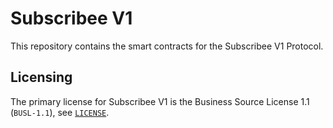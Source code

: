 # Subscribee V1

This repository contains the smart contracts for the Subscribee V1 Protocol.


## Licensing

The primary license for Subscribee V1 is the Business Source License 1.1 (`BUSL-1.1`), see [`LICENSE`](./LICENSE).
